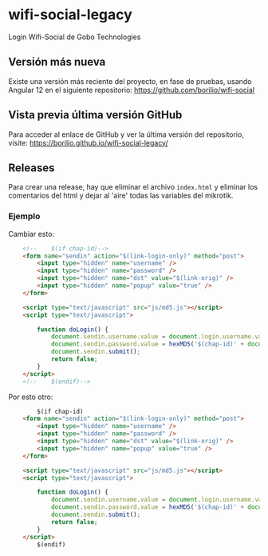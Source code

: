 # wifi-social-legacy
Login Wifi-Social de Gobo Technologies

## Versión más nueva

Existe una versión más reciente del proyecto, en fase de pruebas, usando Angular 12 en el siguiente repositorio:
https://github.com/borilio/wifi-social

## Vista previa última versión GitHub

Para acceder al enlace de GitHub y ver la última versión del repositorio, visite:
https://borilio.github.io/wifi-social-legacy/

## Releases

Para crear una release, hay que eliminar el archivo `index.html` y eliminar los comentarios del html y dejar al 'aire' 
todas las variables del mikrotik. 

### Ejemplo

Cambiar esto:

```html
	<!--	$(if chap-id)-->
	<form name="sendin" action="$(link-login-only)" method="post">
		<input type="hidden" name="username" />
		<input type="hidden" name="password" />
		<input type="hidden" name="dst" value="$(link-orig)" />
		<input type="hidden" name="popup" value="true" />
	</form>

	<script type="text/javascript" src="js/md5.js"></script>
	<script type="text/javascript">

		function doLogin() {
			document.sendin.username.value = document.login.username.value;
			document.sendin.password.value = hexMD5('$(chap-id)' + document.login.password.value + '$(chap-challenge)');
			document.sendin.submit();
			return false;
		}
	</script>
	<!--	$(endif)-->
```

Por esto otro:

```html
		$(if chap-id)
	<form name="sendin" action="$(link-login-only)" method="post">
		<input type="hidden" name="username" />
		<input type="hidden" name="password" />
		<input type="hidden" name="dst" value="$(link-orig)" />
		<input type="hidden" name="popup" value="true" />
	</form>

	<script type="text/javascript" src="js/md5.js"></script>
	<script type="text/javascript">

		function doLogin() {
			document.sendin.username.value = document.login.username.value;
			document.sendin.password.value = hexMD5('$(chap-id)' + document.login.password.value + '$(chap-challenge)');
			document.sendin.submit();
			return false;
		}
	</script>
		$(endif)
```

